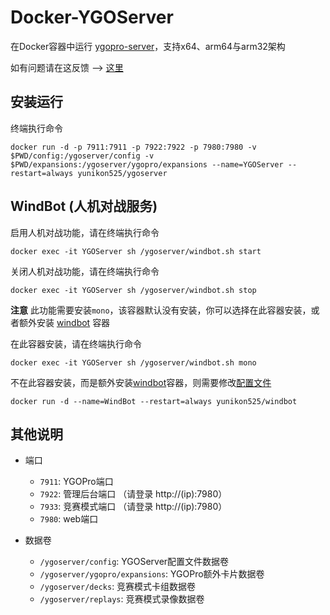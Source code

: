 # Docker-YGOServer
在Docker容器中运行 [ygopro-server](https://github.com/mycard/srvpro)，支持x64、arm64与arm32架构

如有问题请在这反馈 --> [这里](https://github.com/Unicorn369/ygoserver/issues)

## 安装运行
终端执行命令
```
docker run -d -p 7911:7911 -p 7922:7922 -p 7980:7980 -v $PWD/config:/ygoserver/config -v $PWD/expansions:/ygoserver/ygopro/expansions --name=YGOServer --restart=always yunikon525/ygoserver
```

## WindBot (人机对战服务)
启用人机对战功能，请在终端执行命令
```
docker exec -it YGOServer sh /ygoserver/windbot.sh start
```

关闭人机对战功能，请在终端执行命令
```
docker exec -it YGOServer sh /ygoserver/windbot.sh stop
```

**注意** 此功能需要安装`mono`，该容器默认没有安装，你可以选择在此容器安装，或者额外安装 [windbot](https://hub.docker.com/r/yunikon525/windbot) 容器

在此容器安装，请在终端执行命令
```
docker exec -it YGOServer sh /ygoserver/windbot.sh mono
```

不在此容器安装，而是额外安装[windbot](https://hub.docker.com/r/yunikon525/windbot)容器，则需要修改[配置文件](https://github.com/mycard/srvpro/blob/775ff463b715ca12e17dc5bb242eeabf775a17ce/data/default_config.json#L110)
```
docker run -d --name=WindBot --restart=always yunikon525/windbot
```

## 其他说明
  * 端口
    * `7911`: YGOPro端口
    * `7922`: 管理后台端口 （请登录 http://(ip):7980）
    * `7933`: 竞赛模式端口 （请登录 http://(ip):7980）
    * `7980`: web端口

  * 数据卷
    * `/ygoserver/config`: YGOServer配置文件数据卷
    * `/ygoserver/ygopro/expansions`: YGOPro额外卡片数据卷
    * `/ygoserver/decks`: 竞赛模式卡组数据卷
    * `/ygoserver/replays`: 竞赛模式录像数据卷
